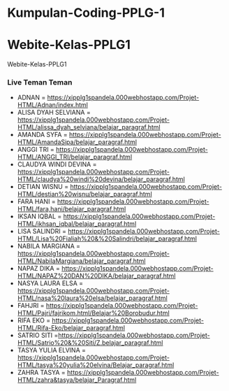 # Kumpulan-Coding-PPLG-1

# Webite-Kelas-PPLG1
Webite-Kelas-PPLG1

### Live Teman Teman 

 - ADNAN 
= https://xipplg1spandela.000webhostapp.com/Projet-HTML/Adnan/index.html
- ALISA DYAH SELVIANA 
= https://xipplg1spandela.000webhostapp.com/Projet-HTML/alissa_dyah_selviana/belajar_paragraf.html
- AMANDA SYFA 
= https://xipplg1spandela.000webhostapp.com/Projet-HTML/AmandaSipa/belajar_paragraf.html
- ANGGI TRI 
= https://xipplg1spandela.000webhostapp.com/Projet-HTML/ANGGI_TRI/belajar_paragraf.html
- CLAUDYA WINDI DEVINA
= https://xipplg1spandela.000webhostapp.com/Projet-HTML/claudya%20windi%20devina/belajar_paragraf.html
- DETIAN WISNU 
= https://xipplg1spandela.000webhostapp.com/Projet-HTML/destian%20wisnu/belajar_paragraf.html
- FARA HANI
= https://xipplg1spandela.000webhostapp.com/Projet-HTML/fara,hani/belajar_paragraf.html
- IKSAN IQBAL 
= https://xipplg1spandela.000webhostapp.com/Projet-HTML/ikhsan_iqbal/belajar_paragraf.html
- LISA SALINDRI 
= https://xipplg1spandela.000webhostapp.com/Projet-HTML/Lisa%20Fialiah%20&%20Salindri/belajar_paragraf.html
- NABILA MARGIANA 
= https://xipplg1spandela.000webhostapp.com/Projet-HTML/NabilaMargiana/belajar_paragraf.html
- NAPAZ DIKA 
= https://xipplg1spandela.000webhostapp.com/Projet-HTML/NAPAZ%20DAN%20DIKA/belajar_paragraf.html
- NASYA LAURA ELSA 
= https://xipplg1spandela.000webhostapp.com/Projet-HTML/nasa%20laura%20elsa/belajar_paragraf.html
- FAHJRI 
= https://xipplg1spandela.000webhostapp.com/Projet-HTML/Pajri/fajrikom.html/Belajar%20Borobudur.html
- RIFA EKO
= https://xipplg1spandela.000webhostapp.com/Projet-HTML/Rifa-Eko/belajar_paragraf.html
- SATRIO SITI =https://xipplg1spandela.000webhostapp.com/Projet-HTML/Satrio%20&%20Siti/Z.belajar_paragraf.html
- TASYA  YULIA ELVINA 
= https://xipplg1spandela.000webhostapp.com/Projet-HTML/tasya%20yulia%20elvina/Belajar_paragraf.html
- ZAHRA TASYA 
= https://xipplg1spandela.000webhostapp.com/Projet-HTML/zahra&tasya/belajar_Paragraf.html

